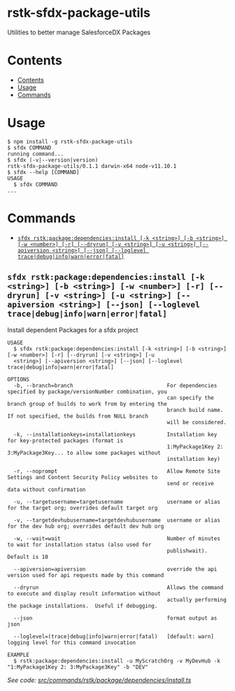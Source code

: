 rstk-sfdx-package-utils
=======================

Utilities to better manage SalesforceDX Packages

# Contents
<!-- toc -->
* [Contents](#contents)
* [Usage](#usage)
* [Commands](#commands)
<!-- tocstop -->

# Usage
<!-- usage -->
```sh-session
$ npm install -g rstk-sfdx-package-utils
$ sfdx COMMAND
running command...
$ sfdx (-v|--version|version)
rstk-sfdx-package-utils/0.1.1 darwin-x64 node-v11.10.1
$ sfdx --help [COMMAND]
USAGE
  $ sfdx COMMAND
...
```
<!-- usagestop -->
# Commands
<!-- commands -->
* [`sfdx rstk:package:dependencies:install [-k <string>] [-b <string>] [-w <number>] [-r] [--dryrun] [-v <string>] [-u <string>] [--apiversion <string>] [--json] [--loglevel trace|debug|info|warn|error|fatal]`](#sfdx-rstkpackagedependenciesinstall--k-string--b-string--w-number--r---dryrun--v-string--u-string---apiversion-string---json---loglevel-tracedebuginfowarnerrorfatal)

## `sfdx rstk:package:dependencies:install [-k <string>] [-b <string>] [-w <number>] [-r] [--dryrun] [-v <string>] [-u <string>] [--apiversion <string>] [--json] [--loglevel trace|debug|info|warn|error|fatal]`

Install dependent Packages for a sfdx project

```
USAGE
  $ sfdx rstk:package:dependencies:install [-k <string>] [-b <string>] [-w <number>] [-r] [--dryrun] [-v <string>] [-u 
  <string>] [--apiversion <string>] [--json] [--loglevel trace|debug|info|warn|error|fatal]

OPTIONS
  -b, --branch=branch                              For dependencies specified by package/versionNumber combination, you
                                                   can specify the branch group of builds to work from by entering the
                                                   branch build name.  If not specified, the builds from NULL branch
                                                   will be considered.

  -k, --installationkeys=installationkeys          Installation key for key-protected packages (format is
                                                   1:MyPackage1Key 2: 3:MyPackage3Key... to allow some packages without
                                                   installation key)

  -r, --noprompt                                   Allow Remote Site Settings and Content Security Policy websites to
                                                   send or receive data without confirmation

  -u, --targetusername=targetusername              username or alias for the target org; overrides default target org

  -v, --targetdevhubusername=targetdevhubusername  username or alias for the dev hub org; overrides default dev hub org

  -w, --wait=wait                                  Number of minutes to wait for installation status (also used for
                                                   publishwait). Default is 10

  --apiversion=apiversion                          override the api version used for api requests made by this command

  --dryrun                                         Allows the command to execute and display result information without
                                                   actually performing the package installations.  Useful if debugging.

  --json                                           format output as json

  --loglevel=(trace|debug|info|warn|error|fatal)   [default: warn] logging level for this command invocation

EXAMPLE
  $ rstk:package:dependencies:install -u MyScratchOrg -v MyDevHub -k "1:MyPackage1Key 2: 3:MyPackage3Key" -b "DEV"
```

_See code: [src/commands/rstk/package/dependencies/install.ts](https://github.com/RootstockMFG/rstk-sfdx-package-utils/blob/v0.1.1/src/commands/rstk/package/dependencies/install.ts)_
<!-- commandsstop -->
